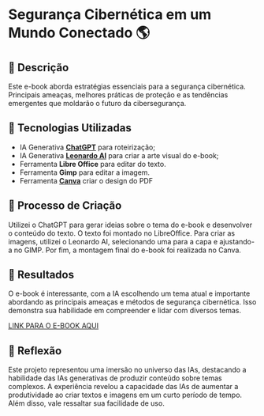 # Segurança Cibernética em um Mundo Conectado 🌎

## 📒 Descrição
Este e-book aborda estratégias essenciais para a segurança cibernética. Principais ameaças, melhores práticas de proteção e as tendências emergentes que moldarão o futuro da cibersegurança.

## 🤖 Tecnologias Utilizadas
- IA Generativa **[ChatGPT](https://chat.openai.com)** para roteirização;
- IA Generativa **[Leonardo AI](https://leonardo.ai)** para criar a arte visual do e-book;
- Ferramenta **Libre Office** para editar do texto.
- Ferramenta **Gimp** para editar a imagem.
- Ferramenta **[Canva](https://www.canva.com/)** criar o design do PDF

## 🧐 Processo de Criação
Utilizei o ChatGPT para gerar ideias sobre o tema do e-book e desenvolver o conteúdo do texto. O texto foi montado no LibreOffice. Para criar as imagens, utilizei o Leonardo AI, selecionando uma para a capa e ajustando-a no GIMP. Por fim, a montagem final do e-book foi realizada no Canva.

## 🚀 Resultados
O e-book é interessante, com a IA escolhendo um tema atual e importante abordando as principais ameaças e métodos de segurança cibernética. Isso demonstra sua habilidade em compreender e lidar com diversos temas.

[LINK PARA O E-BOOK AQUI](https://github.com/LucasCarvalho48/lab-natty-or-not/blob/main/Introdu%C3%A7%C3%A3o%20%C3%A0%20Seguran%C3%A7a%20Cibern%C3%A9tica.pdf)

## 💭 Reflexão
Este projeto representou uma imersão no universo das IAs, destacando a habilidade das IAs generativas de produzir conteúdo sobre temas complexos. A experiência revelou a capacidade das IAs de aumentar a produtividade ao criar textos e imagens em um curto período de tempo. Além disso, vale ressaltar sua facilidade de uso.